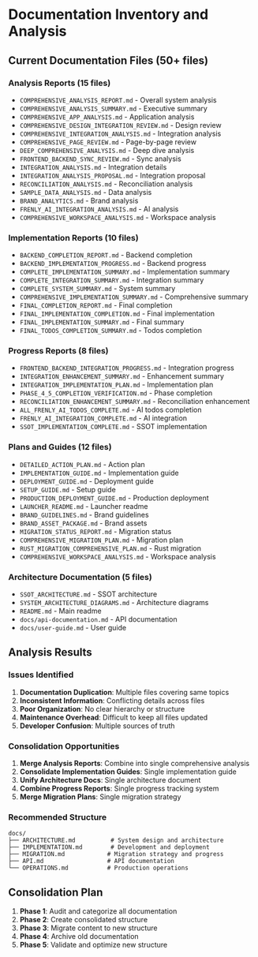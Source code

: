# Documentation Inventory and Analysis

## Current Documentation Files (50+ files)

### Analysis Reports (15 files)
- `COMPREHENSIVE_ANALYSIS_REPORT.md` - Overall system analysis
- `COMPREHENSIVE_ANALYSIS_SUMMARY.md` - Executive summary
- `COMPREHENSIVE_APP_ANALYSIS.md` - Application analysis
- `COMPREHENSIVE_DESIGN_INTEGRATION_REVIEW.md` - Design review
- `COMPREHENSIVE_INTEGRATION_ANALYSIS.md` - Integration analysis
- `COMPREHENSIVE_PAGE_REVIEW.md` - Page-by-page review
- `DEEP_COMPREHENSIVE_ANALYSIS.md` - Deep dive analysis
- `FRONTEND_BACKEND_SYNC_REVIEW.md` - Sync analysis
- `INTEGRATION_ANALYSIS.md` - Integration details
- `INTEGRATION_ANALYSIS_PROPOSAL.md` - Integration proposal
- `RECONCILIATION_ANALYSIS.md` - Reconciliation analysis
- `SAMPLE_DATA_ANALYSIS.md` - Data analysis
- `BRAND_ANALYTICS.md` - Brand analysis
- `FRENLY_AI_INTEGRATION_ANALYSIS.md` - AI analysis
- `COMPREHENSIVE_WORKSPACE_ANALYSIS.md` - Workspace analysis

### Implementation Reports (10 files)
- `BACKEND_COMPLETION_REPORT.md` - Backend completion
- `BACKEND_IMPLEMENTATION_PROGRESS.md` - Backend progress
- `COMPLETE_IMPLEMENTATION_SUMMARY.md` - Implementation summary
- `COMPLETE_INTEGRATION_SUMMARY.md` - Integration summary
- `COMPLETE_SYSTEM_SUMMARY.md` - System summary
- `COMPREHENSIVE_IMPLEMENTATION_SUMMARY.md` - Comprehensive summary
- `FINAL_COMPLETION_REPORT.md` - Final completion
- `FINAL_IMPLEMENTATION_COMPLETION.md` - Final implementation
- `FINAL_IMPLEMENTATION_SUMMARY.md` - Final summary
- `FINAL_TODOS_COMPLETION_SUMMARY.md` - Todos completion

### Progress Reports (8 files)
- `FRONTEND_BACKEND_INTEGRATION_PROGRESS.md` - Integration progress
- `INTEGRATION_ENHANCEMENT_SUMMARY.md` - Enhancement summary
- `INTEGRATION_IMPLEMENTATION_PLAN.md` - Implementation plan
- `PHASE_4_5_COMPLETION_VERIFICATION.md` - Phase completion
- `RECONCILIATION_ENHANCEMENT_SUMMARY.md` - Reconciliation enhancement
- `ALL_FRENLY_AI_TODOS_COMPLETE.md` - AI todos completion
- `FRENLY_AI_INTEGRATION_COMPLETE.md` - AI integration
- `SSOT_IMPLEMENTATION_COMPLETE.md` - SSOT implementation

### Plans and Guides (12 files)
- `DETAILED_ACTION_PLAN.md` - Action plan
- `IMPLEMENTATION_GUIDE.md` - Implementation guide
- `DEPLOYMENT_GUIDE.md` - Deployment guide
- `SETUP_GUIDE.md` - Setup guide
- `PRODUCTION_DEPLOYMENT_GUIDE.md` - Production deployment
- `LAUNCHER_README.md` - Launcher readme
- `BRAND_GUIDELINES.md` - Brand guidelines
- `BRAND_ASSET_PACKAGE.md` - Brand assets
- `MIGRATION_STATUS_REPORT.md` - Migration status
- `COMPREHENSIVE_MIGRATION_PLAN.md` - Migration plan
- `RUST_MIGRATION_COMPREHENSIVE_PLAN.md` - Rust migration
- `COMPREHENSIVE_WORKSPACE_ANALYSIS.md` - Workspace analysis

### Architecture Documentation (5 files)
- `SSOT_ARCHITECTURE.md` - SSOT architecture
- `SYSTEM_ARCHITECTURE_DIAGRAMS.md` - Architecture diagrams
- `README.md` - Main readme
- `docs/api-documentation.md` - API documentation
- `docs/user-guide.md` - User guide

## Analysis Results

### Issues Identified
1. **Documentation Duplication**: Multiple files covering same topics
2. **Inconsistent Information**: Conflicting details across files
3. **Poor Organization**: No clear hierarchy or structure
4. **Maintenance Overhead**: Difficult to keep all files updated
5. **Developer Confusion**: Multiple sources of truth

### Consolidation Opportunities
1. **Merge Analysis Reports**: Combine into single comprehensive analysis
2. **Consolidate Implementation Guides**: Single implementation guide
3. **Unify Architecture Docs**: Single architecture document
4. **Combine Progress Reports**: Single progress tracking system
5. **Merge Migration Plans**: Single migration strategy

### Recommended Structure
```
docs/
├── ARCHITECTURE.md          # System design and architecture
├── IMPLEMENTATION.md        # Development and deployment
├── MIGRATION.md            # Migration strategy and progress
├── API.md                  # API documentation
└── OPERATIONS.md           # Production operations
```

## Consolidation Plan
1. **Phase 1**: Audit and categorize all documentation
2. **Phase 2**: Create consolidated structure
3. **Phase 3**: Migrate content to new structure
4. **Phase 4**: Archive old documentation
5. **Phase 5**: Validate and optimize new structure
